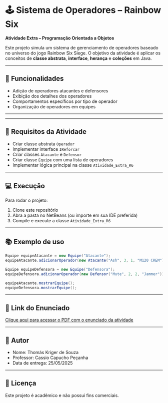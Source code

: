 
# 🕹️ Sistema de Operadores – Rainbow Six  
**Atividade Extra – Programação Orientada a Objetos**

Este projeto simula um sistema de gerenciamento de operadores baseado no universo do jogo Rainbow Six Siege. O objetivo da atividade é aplicar os conceitos de **classe abstrata**, **interface**, **herança** e **coleções** em Java.

---

## 🚀 Funcionalidades
- Adição de operadores atacantes e defensores
- Exibição dos detalhes dos operadores
- Comportamentos específicos por tipo de operador
- Organização de operadores em equipes

---

---

## 📌 Requisitos da Atividade

- Criar classe abstrata `Operador`
- Implementar interface `IReforcar`
- Criar classes `Atacante` e `Defensor`
- Criar classe `Equipe` com uma lista de operadores
- Implementar lógica principal na classe `Atividade_Extra_R6`

---

## 💻 Execução

Para rodar o projeto:
1. Clone este repositório
2. Abra a pasta no NetBeans (ou importe em sua IDE preferida)
3. Compile e execute a classe `Atividade_Extra_R6`

---

## 📚 Exemplo de uso
```java
Equipe equipeAtacante = new Equipe("Atacante");
equipeAtacante.adicionarOperador(new Atacante("Ash", 3, 1, "M120 CREM"));

Equipe equipeDefensora = new Equipe("Defensora");
equipeDefensora.adicionarOperador(new Defensor("Mute", 2, 2, "Jammer"));

equipeAtacante.mostrarEquipe();
equipeDefensora.mostrarEquipe();
```

---

## 🔗 Link do Enunciado

[Clique aqui para acessar o PDF com o enunciado da atividade](https://github.com/KrigerThomas/atividade-extra-poo/blob/main/Atividade%20Extra.pdf)

---

## 👤 Autor

- Nome: Thomás Kriger de Souza
- Professor: Cassio Capucho Peçanha
- Data de entrega: 25/05/2025

---

## 📄 Licença

Este projeto é acadêmico e não possui fins comerciais.
